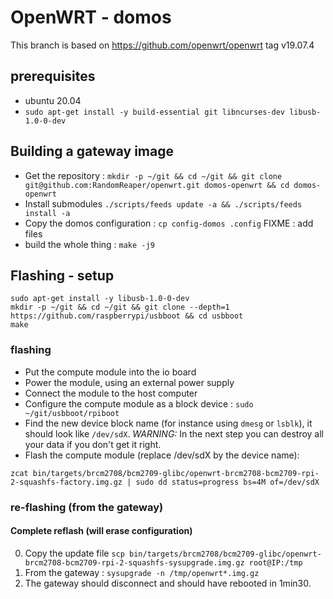 # OpenWRT - domos
This branch is based on https://github.com/openwrt/openwrt tag v19.07.4

## prerequisites
* ubuntu 20.04
* `sudo apt-get install -y build-essential git libncurses-dev libusb-1.0-0-dev`

## Building a gateway image
* Get the repository : `mkdir -p ~/git && cd ~/git && git clone git@github.com:RandomReaper/openwrt.git domos-openwrt && cd domos-openwrt`
* Install submodules `./scripts/feeds update -a && ./scripts/feeds install -a`
* Copy the domos configuration : `cp config-domos .config`
FIXME : add files
* build the whole thing : `make -j9`

## Flashing - setup
```
sudo apt-get install -y libusb-1.0-0-dev
mkdir -p ~/git && cd ~/git && git clone --depth=1 https://github.com/raspberrypi/usbboot && cd usbboot
make
```
### flashing
* Put the compute module into the io board
* Power the module, using an external power supply
* Connect the module to the host computer
* Configure the compute module as a block device : `sudo ~/git/usbboot/rpiboot`
* Find the new device block name (for instance using `dmesg` or `lsblk`), it should look like `/dev/sdX`. *WARNING:* In the next step you can destroy all your data if you don't get it right.
* Flash the compute module (replace /dev/sdX by the device name):
```
zcat bin/targets/brcm2708/bcm2709-glibc/openwrt-brcm2708-bcm2709-rpi-2-squashfs-factory.img.gz | sudo dd status=progress bs=4M of=/dev/sdX
```
### re-flashing (from the gateway)
#### Complete reflash (will erase configuration)
0. Copy the update file `scp bin/targets/brcm2708/bcm2709-glibc/openwrt-brcm2708-bcm2709-rpi-2-squashfs-sysupgrade.img.gz root@IP:/tmp`
0. From the gateway : `sysupgrade -n /tmp/openwrt*.img.gz`
0. The gateway should disconnect and should have rebooted in 1min30.
